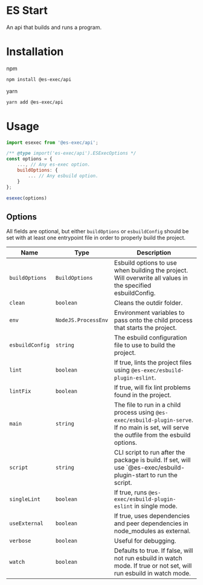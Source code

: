 <!-- When editing options table, best to turn off wordwrap (option + z on mac, alt + z on windows and linux in vs code). -->

# ES Start

An api that builds and runs a program.

# Installation

npm

```sh
npm install @es-exec/api
```

yarn

```sh
yarn add @es-exec/api
```

# Usage

```JavaScript
import esexec from '@es-exec/api';

/** @type import('es-exec/api').ESExecOptions */
const options = {
    ..., // Any es-exec option.
    buildOptions: {
        ... // Any esbuild option.
    }
};

esexec(options)
```

## Options

All fields are optional, but either `buildOptions` or `esbuildConfig` should be
set with at least one entrypoint file in order to properly build the project.

| Name            | Type                | Description                                                                                                                                   |
| --------------- | ------------------- | --------------------------------------------------------------------------------------------------------------------------------------------- |
| `buildOptions`  | `BuildOptions`      | Esbuild options to use when building the project. Will overwrite all values in the specified esbuildConfig.                                   |
| `clean`         | `boolean`           | Cleans the outdir folder.                                                                                                                     |
| `env`           | `NodeJS.ProcessEnv` | Environment variables to pass onto the child process that starts the project.                                                                 |
| `esbuildConfig` | `string`            | The esbuild configuration file to use to build the project.                                                                                   |
| `lint`          | `boolean`           | If true, lints the project files using `@es-exec/esbuild-plugin-eslint`.                                                                      |
| `lintFix`       | `boolean`           | If true, will fix lint problems found in the project.                                                                                         |
| `main`          | `string`            | The file to run in a child process using `@es-exec/esbuild-plugin-serve`. If no main is set, will serve the outfile from the esbuild options. |
| `script`        | `string`            | CLI script to run after the package is build. If set, will use `@es-exec/esbuild-plugin-start to run the script.                              |
| `singleLint`    | `boolean`           | If true, runs `@es-exec/esbuild-plugin-eslint` in single mode.                                                                                |
| `useExternal`   | `boolean`           | If true, uses dependencies and peer dependencies in node_modules as external.                                                                 |
| `verbose`       | `boolean`           | Useful for debugging.                                                                                                                         |
| `watch`         | `boolean`           | Defaults to true. If false, will not run esbuild in watch mode. If true or not set, will run esbuild in watch mode.                           |
